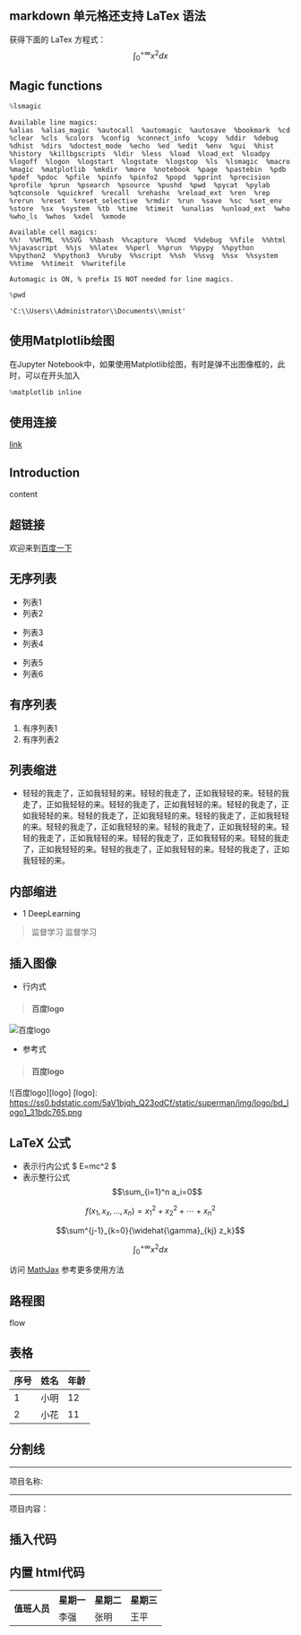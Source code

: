 
## markdown 单元格还支持 LaTex 语法
获得下面的 LaTex 方程式：
$$\int_0^{+\infty} x^2 dx$$

## Magic functions



```python
%lsmagic
```




    Available line magics:
    %alias  %alias_magic  %autocall  %automagic  %autosave  %bookmark  %cd  %clear  %cls  %colors  %config  %connect_info  %copy  %ddir  %debug  %dhist  %dirs  %doctest_mode  %echo  %ed  %edit  %env  %gui  %hist  %history  %killbgscripts  %ldir  %less  %load  %load_ext  %loadpy  %logoff  %logon  %logstart  %logstate  %logstop  %ls  %lsmagic  %macro  %magic  %matplotlib  %mkdir  %more  %notebook  %page  %pastebin  %pdb  %pdef  %pdoc  %pfile  %pinfo  %pinfo2  %popd  %pprint  %precision  %profile  %prun  %psearch  %psource  %pushd  %pwd  %pycat  %pylab  %qtconsole  %quickref  %recall  %rehashx  %reload_ext  %ren  %rep  %rerun  %reset  %reset_selective  %rmdir  %run  %save  %sc  %set_env  %store  %sx  %system  %tb  %time  %timeit  %unalias  %unload_ext  %who  %who_ls  %whos  %xdel  %xmode
    
    Available cell magics:
    %%!  %%HTML  %%SVG  %%bash  %%capture  %%cmd  %%debug  %%file  %%html  %%javascript  %%js  %%latex  %%perl  %%prun  %%pypy  %%python  %%python2  %%python3  %%ruby  %%script  %%sh  %%svg  %%sx  %%system  %%time  %%timeit  %%writefile
    
    Automagic is ON, % prefix IS NOT needed for line magics.




```python
%pwd
```




    'C:\\Users\\Administrator\\Documents\\mnist'



## 使用Matplotlib绘图

在Jupyter Notebook中，如果使用Matplotlib绘图，有时是弹不出图像框的，此时，可以在开头加入


```python
%matplotlib inline
```

## 使用连接

[link](#link_name)

<a id ='link_name'></a>

## Introduction

content

## 超链接

欢迎来到[百度一下](http://blog.leanote.com/post/freewalk/Markdown-%E8%AF%AD%E6%B3%95%E6%89%8B%E5%86%8C)

## 无序列表

 - 列表1 
 - 列表2 
 
 + 列表3
 + 列表4
 
 * 列表5
 * 列表6

## 有序列表
1. 有序列表1
2. 有序列表2

## 列表缩进
* 轻轻的我走了，正如我轻轻的来。轻轻的我走了，正如我轻轻的来。轻轻的我走了，正如我轻轻的来。轻轻的我走了，正如我轻轻的来。轻轻的我走了，正如我轻轻的来。轻轻的我走了，正如我轻轻的来。轻轻的我走了，正如我轻轻的来。轻轻的我走了，正如我轻轻的来。轻轻的我走了，正如我轻轻的来。轻轻的我走了，正如我轻轻的来。轻轻的我走了，正如我轻轻的来。轻轻的我走了，正如我轻轻的来。轻轻的我走了，正如我轻轻的来。轻轻的我走了，正如我轻轻的来。

## 内部缩进
* 1 DeepLearning
> 监督学习
> 监督学习

## 插入图像
* 行内式 
> #### 百度logo
![百度logo](https://ss0.bdstatic.com/5aV1bjqh_Q23odCf/static/superman/img/logo/bd_logo1_31bdc765.png "Baidu logo")
* 参考式
> #### 百度logo
![百度logo][logo]
[logo]: https://ss0.bdstatic.com/5aV1bjqh_Q23odCf/static/superman/img/logo/bd_logo1_31bdc765.png

## LaTeX 公式
* 表示行内公式 $ E=mc^2 $
* 表示整行公式
 $$\sum_{i=1}^n a_i=0$$  
 
 $$f(x_1,x_x,\ldots,x_n) = x_1^2 + x_2^2 + \cdots + x_n^2 $$  
  
 $$\sum^{j-1}_{k=0}{\widehat{\gamma}_{kj} z_k}$$
 
 $$\int_0^{+\infty} x^2 dx$$  
 
 访问 [MathJax](https://math.meta.stackexchange.com/questions/5020/mathjax-basic-tutorial-and-quick-reference) 参考更多使用方法

## 路程图

flow 

## 表格
序号 | 姓名|年龄
-|-|-
1|小明|12
2|小花|11

## 分割线
***
项目名称:
***
项目内容：

## 插入代码


## 内置 html代码

<table>
    <tr>
        <th rowspan="2">值班人员</th>
        <th>星期一</th>
        <th>星期二</th>
        <th>星期三</th>
    </tr>
    <tr>
        <td>李强</td>
        <td>张明</td>
        <td>王平</td>
    </tr>
</table>


```python

```

